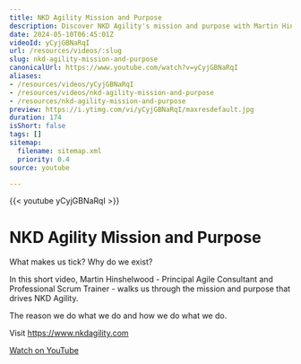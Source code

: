 ```yaml
---
title: NKD Agility Mission and Purpose
description: Discover NKD Agility's mission and purpose with Martin Hinshelwood, as he reveals what drives our passion for Agile practices.
date: 2024-05-10T06:45:01Z
videoId: yCyjGBNaRqI
url: /resources/videos/:slug
slug: nkd-agility-mission-and-purpose
canonicalUrl: https://www.youtube.com/watch?v=yCyjGBNaRqI
aliases:
- /resources/videos/yCyjGBNaRqI
- /resources/videos/nkd-agility-mission-and-purpose
- /resources/nkd-agility-mission-and-purpose
preview: https://i.ytimg.com/vi/yCyjGBNaRqI/maxresdefault.jpg
duration: 174
isShort: false
tags: []
sitemap:
  filename: sitemap.xml
  priority: 0.4
source: youtube

---
```

{{< youtube yCyjGBNaRqI >}}

# NKD Agility Mission and Purpose

What makes us tick? Why do we exist?

In this short video, Martin Hinshelwood - Principal Agile Consultant and Professional Scrum Trainer - walks us through the mission and purpose that drives NKD Agility.

The reason we do what we do and how we do what we do.

Visit https://www.nkdagility.com

[Watch on YouTube](https://www.youtube.com/watch?v=yCyjGBNaRqI)
